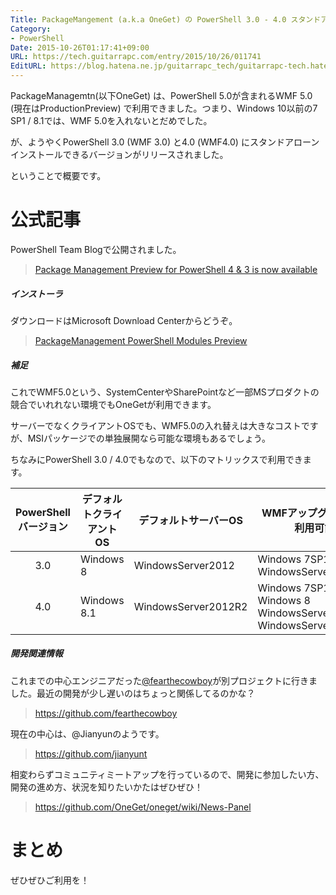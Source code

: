 ```yaml
---
Title: PackageMangement (a.k.a OneGet) の PowerShell 3.0 - 4.0 スタンドアローンインストール版について
Category:
- PowerShell
Date: 2015-10-26T01:17:41+09:00
URL: https://tech.guitarrapc.com/entry/2015/10/26/011741
EditURL: https://blog.hatena.ne.jp/guitarrapc_tech/guitarrapc-tech.hatenablog.com/atom/entry/6653458415125843802
---
```


PackageManagemtn(以下OneGet) は、PowerShell 5.0が含まれるWMF 5.0 (現在はProductionPreview) で利用できました。つまり、Windows 10以前の7 SP1 / 8.1では、WMF 5.0を入れないとだめでした。

が、ようやくPowerShell 3.0 (WMF 3.0) と4.0 (WMF4.0) にスタンドアローンインストールできるバージョンがリリースされました。

ということで概要です。


# 公式記事

PowerShell Team Blogで公開されました。

> [Package Management Preview for PowerShell 4 & 3 is now available](http://blogs.msdn.com/b/powershell/archive/2015/10/09/package-management-preview-for-powershell-4-amp-3-is-now-available.aspx)


##### インストーラ

ダウンロードはMicrosoft Download Centerからどうぞ。

> [PackageManagement PowerShell Modules Preview](https://www.microsoft.com/en-us/download/details.aspx?id=49186)


##### 補足

これでWMF5.0という、SystemCenterやSharePointなど一部MSプロダクトの競合でいれれない環境でもOneGetが利用できます。

サーバーでなくクライアントOSでも、WMF5.0の入れ替えは大きなコストですが、MSIパッケージでの単独展開なら可能な環境もあるでしょう。

ちなみにPowerShell 3.0 / 4.0でもなので、以下のマトリックスで利用できます。

PowerShellバージョン | デフォルトクライアントOS | デフォルトサーバーOS | WMFアップグレードで利用可能
:----:| ---- | ---- | ----
3.0 | Windows 8 | WindowsServer2012 | Windows 7SP1 <br/> WindowsServer2008R2
4.0 | Windows 8.1 | WindowsServer2012R2 | Windows 7SP1 <br/> Windows 8 <br/> WindowsServer2008R2 <br/> WindowsServer2012

##### 開発関連情報

これまでの中心エンジニアだった[@fearthecowboy](https://twitter.com/fearthecowboy)が別プロジェクトに行きました。最近の開発が少し遅いのはちょっと関係してるのかな？

> https://github.com/fearthecowboy

現在の中心は、@Jianyunのようです。

> https://github.com/jianyunt

相変わらずコミュニティミートアップを行っているので、開発に参加したい方、開発の進め方、状況を知りたいかたはぜひぜひ！

> https://github.com/OneGet/oneget/wiki/News-Panel


# まとめ

ぜひぜひご利用を！
